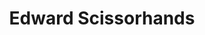 ---
title: "Edward Scissorhands"

year: 1990

director: "Tim Burton"

summary: "A freak tries to find a place in a tight-knit community"

comment: "The pastell suburbia with the looming mansion above is almost Wes Anderson-esque. The ugly duckling trope is perhaps a bit overdone by Burton, but this was early, and long before his break with making good movies."

image: "https://media.giphy.com/media/9tT0s3SBnDm4o/giphy.gif"

imdb: "https://www.imdb.com/title/tt0099487/"

quotes:
---